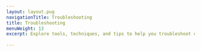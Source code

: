 ```yaml
---
layout: layout.pug
navigationTitle: Troubleshooting
title: Troubleshooting
menuWeight: 13
excerpt: Explore tools, techniques, and tips to help you troubleshoot common issues
 
---
```

